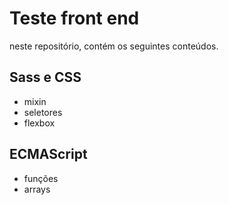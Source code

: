 # Teste front end

neste repositório, contém os seguintes conteúdos.

## Sass e CSS

- mixin​
- seletores
- flexbox

## ECMAScript

- funções
- arrays
